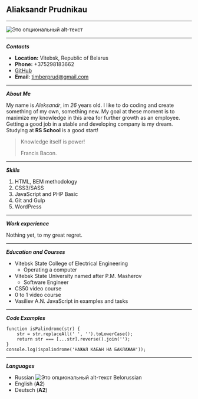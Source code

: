 ## Aliaksandr Prudnikau ##
***
![Это опциональный alt-текст](https://avatars.githubusercontent.com/u/82755709?v=4)
***
*__Contacts__*
* __Location:__ Vitebsk, Republic of Belarus
* __Phone:__ +375298183662
* [GitHub](https://github.com/timb-bers)
* __Email__: timberprud@gmail.com
***
*__About Me__*

My name is *Aleksandr*, im *26* years old. 
I like to do coding and create something of my own, something new.
My goal at these moment is to maximize my knowledge in this area for further growth as an employee.
Getting a good job in a stable and developing company is my dream.
Studying at __RS School__ is a good start!

> Knowledge itself is power!
> 
> Francis Bacon.
***
*__Skills__*
1. HTML, BEM methodology
2. CSS3/SASS
3. JavaScript and PHP Basic
4. Git and Gulp
5. WordPress
***
*__Work experience__*

Nothing yet, to my great regret.
***
*__Education and Courses__*
* Vitebsk State College of Electrical Engineering
   * Operating a computer  
* Vitebsk State University named after P.M. Masherov
   * Software Engineer
* CS50 video course
* 0 to 1 video course
* Vasiliev A.N. JavaScript in examples and tasks
***
*__Code Examples__*
```
function isPalindrome(str) {
    str = str.replaceAll(' ', '').toLowerCase();
    return str === [...str].reverse().join('');
}
console.log(ispalindrome('НАЖАЛ КАБАН НА БАКЛАЖАН'));
```
***
*__Languages__*
* Russian
![Это опциональный alt-текст](https://v1.iconsearch.ru/i/top-repeat.jpg) Belorussian
* English (**A2**)
* Deutsch (**A2**)
